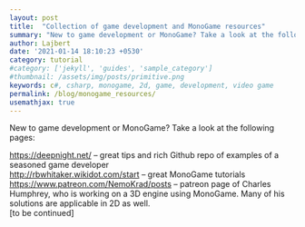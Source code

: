 ```yaml
---
layout: post
title:  "Collection of game development and MonoGame resources"
summary: "New to game development or MonoGame? Take a look at the following pages!"
author: Lajbert
date: '2021-01-14 18:10:23 +0530'
category: tutorial
#category: ['jekyll', 'guides', 'sample_category']
#thumbnail: /assets/img/posts/primitive.png
keywords: c#, csharp, monogame, 2d, game, development, video game
permalink: /blog/monogame_resources/
usemathjax: true
---
```



New to game development or MonoGame? Take a look at the following pages:

https://deepnight.net/ – great tips and rich Github repo of examples of a seasoned game developer  
http://rbwhitaker.wikidot.com/start – great MonoGame tutorials  
https://www.patreon.com/NemoKrad/posts – patreon page of Charles Humphrey, who is working on a 3D engine using MonoGame. Many of his solutions are applicable in 2D as well.  
[to be continued]